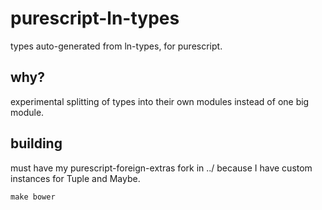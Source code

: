 # purescript-ln-types

types auto-generated from ln-types, for purescript.

## why?

experimental splitting of types into their own modules instead of one big module.

## building

must have my purescript-foreign-extras fork in ../ because I have custom instances for Tuple and Maybe.

```
make bower
```
